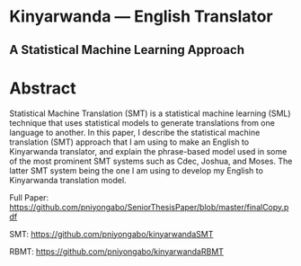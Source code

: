 # Kinyarwanda — English Translator 
## A Statistical Machine Learning Approach

# Abstract

Statistical Machine Translation (SMT) is a statistical machine learning (SML) technique that uses statistical models to generate translations from one language to another. In this paper, I describe the statistical machine translation (SMT) approach that I am using to make an English to Kinyarwanda translator, and explain the phrase-based model used in some of the most prominent SMT systems such as Cdec, Joshua, and Moses. The latter SMT system being the one I am using to develop my English to Kinyarwanda translation model.

Full Paper: https://github.com/pniyongabo/SeniorThesisPaper/blob/master/finalCopy.pdf

SMT: https://github.com/pniyongabo/kinyarwandaSMT

RBMT: https://github.com/pniyongabo/kinyarwandaRBMT
